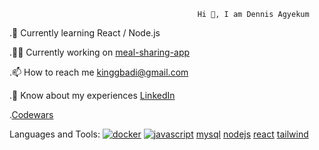  

                                              Hi 👋, I am Dennis Agyekum




.📝 Currently learning React / Node.js

.👨‍💻 Currently working on [meal-sharing-app](https://github.com/DennisAgyekum/meal-sharing)

.📫 How to reach me kinggbadi@gmail.com

.📄 Know about my experiences [LinkedIn](https://www.linkedin.com/in/dennis-agyekum-83a38a33b/)

.[Codewars](https://www.codewars.com/users/DennisAgyekum)

 
Languages and Tools: [![docker](https://www.docker.com/wp-content/uploads/2023/08/logo-guide-logos-2.svg)](https://www.docker.com/)  [![javascript](https://img.icons8.com/?size=48&id=108784&format=png)](https://developer.mozilla.org/en-US/docs/Web/JavaScript) [mysql](https://www.mysql.com/) [nodejs](https://nodejs.org/en) [react](https://react.dev/) [tailwind](https://tailwindcss.com/)

